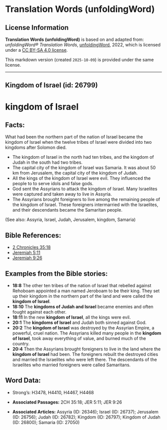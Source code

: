 # Translation Words (unfoldingWord)

## License Information

**Translation Words (unfoldingWord)** is based on and adapted from: _unfoldingWord® Translation Words_, [unfoldingWord](https://unfoldingword.org/utw), 2022, which is licensed under a [CC BY-SA 4.0 license](https://creativecommons.org/licenses/by-sa/4.0/legalcode.en).

This markdown version (created `2025-10-09`) is provided under the same license.



--------------------------------

## Kingdom of Israel (id: 26799)

kingdom of Israel
=================

Facts:
------

What had been the northern part of the nation of Israel became the kingdom of Israel when the twelve tribes of Israel were divided into two kingdoms after Solomon died.

* The kingdom of Israel in the north had ten tribes, and the kingdom of Judah in the south had two tribes.
* The capital city of the kingdom of Israel was Samaria. It was about 50 km from Jerusalem, the capital city of the kingdom of Judah.
* All the kings of the kingdom of Israel were evil. They influenced the people to to serve idols and false gods.
* God sent the Assyrians to attack the kingdom of Israel. Many Israelites were captured and taken away to live in Assyria.
* The Assyrians brought foreigners to live among the remaining people of the kingdom of Israel. These foreigners intermarried with the Israelites, and their descendants became the Samaritan people.

(See also: Assyria, Israel, Judah, Jerusalem, kingdom, Samaria)

Bible References:
-----------------

* [2 Chronicles 35:18](https://ref.ly/2Chr35:18)
* [Jeremiah 5:11](https://ref.ly/Jer5:11)
* [Jeremiah 9:26](https://ref.ly/Jer9:26)

Examples from the Bible stories:
--------------------------------

* **18:8** The other ten tribes of the nation of Israel that rebelled against Rehoboam appointed a man named Jeroboam to be their king. They set up their kingdom in the northern part of the land and were called the **kingdom of Israel**.
* **18:10** The **kingdoms of Judah and Israel** became enemies and often fought against each other.
* **18:11** In the new **kingdom of Israel**, all the kings were evil.
* **20:1** The **kingdoms of Israel** and Judah both sinned against God.
* **20:2** The **kingdom of Israel** was destroyed by the Assyrian Empire, a powerful, cruel nation. The Assyrians killed many people in the **kingdom of Israel**, took away everything of value, and burned much of the country.
* **20:4** Then the Assyrians brought foreigners to live in the land where the **kingdom of Israel** had been. The foreigners rebuilt the destroyed cities and married the Israelites who were left there. The descendants of the Israelites who married foreigners were called Samaritans.

Word Data:
----------

* Strong’s: H3478, H4410, H4467, H4468

* **Associated Passages:** 2CH 35:18; JER 5:11; JER 9:26
* **Associated Articles:** Assyria (ID: 26346); Israel (ID: 26737); Jerusalem (ID: 26756); Judah (ID: 26782); Kingdom (ID: 26797); Kingdom of Judah (ID: 26800); Samaria (ID: 27050)

